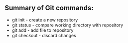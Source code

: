 ## Summary of Git commands:
* git init - create a new repository
* git status - compare working directory with repository
* git add - add file to repository
* git checkout - discard changes
